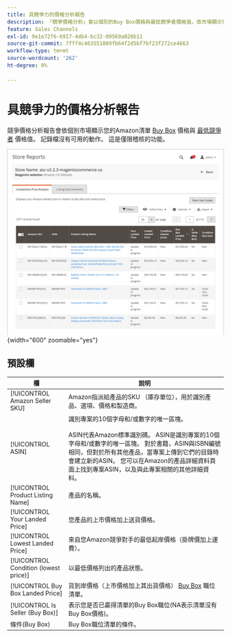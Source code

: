 ```yaml
---
title: 具競爭力的價格分析報告
description: 「競爭價格分析」會以個別的Buy Box價格與最低競爭者價格值，依市場顯示您的Amazon清單。
feature: Sales Channels
exl-id: 9e1e72f6-6917-4db4-bc32-09569a028b11
source-git-commit: 7fff4c463551089fb64f2d5bf7bf23f272ce4663
workflow-type: tm+mt
source-wordcount: '262'
ht-degree: 0%

---
```


# 具競爭力的價格分析報告

競爭價格分析報告會依個別市場顯示您的Amazon清單 [Buy Box](./buy-box-competitor-pricing.md) 價格與 [最低競爭者](./lowest-competitor-pricing.md) 價格值。 記錄檔沒有可用的動作。 這是僅限稽核的功能。

![具競爭力的價格分析報告](assets/amazon-competitive-price-analysis.png){width="600" zoomable="yes"}

## 預設欄

| 欄 | 說明 |
|---------------------------------------|------------------------------------------------------------------------------------------------------------------------------------------------------------------------------------------------------------------------------------------------------------------------------------------------------------------------------------------------------------------------------------------------------------------------------------------------------------------------------------|
| [!UICONTROL Amazon Seller SKU] | Amazon指派給產品的SKU （庫存單位），用於識別產品、選項、價格和製造商。 |
| [!UICONTROL ASIN] | 識別專案的10個字母和/或數字的唯一區塊。<br><br>ASIN代表Amazon標準識別碼。 ASIN是識別專案的10個字母和/或數字的唯一區塊。 對於書籍，ASIN與ISBN編號相同，但對於所有其他產品，當專案上傳到它們的目錄時會建立新的ASIN。 您可以在Amazon的產品詳細資料頁面上找到專案ASIN，以及與此專案相關的其他詳細資料。 |
| [!UICONTROL Product Listing Name] | 產品的名稱。 |
| [!UICONTROL Your Landed Price] | 您產品的上市價格加上送貨價格。 |
| [!UICONTROL Lowest Landed Price] | 來自您Amazon競爭對手的最低起岸價格（掛牌價加上運費）。 |
| [!UICONTROL Condition (lowest price)] | 以最低價格列出的產品狀態。 |
| [!UICONTROL Buy Box Landed Price] | 貨到岸價格（上市價格加上其出貨價格） [Buy Box](./buy-box-competitor-pricing.md) 職位清單。 |
| [!UICONTROL Is Seller (Buy Box)] | 表示您是否已贏得清單的Buy Box職位(NA表示清單沒有Buy Box價格)。 |
| 條件(Buy Box) | Buy Box職位清單的條件。 |
